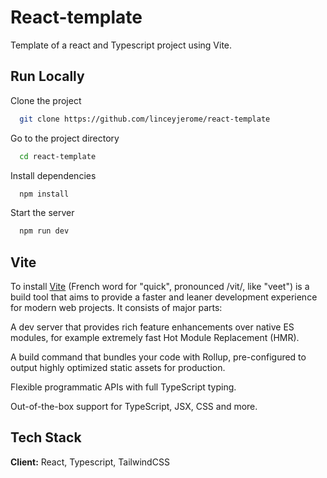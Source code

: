 
# React-template

Template of a react and Typescript project using Vite.


## Run Locally

Clone the project

```bash
  git clone https://github.com/linceyjerome/react-template
```

Go to the project directory

```bash
  cd react-template
```

Install dependencies

```bash
  npm install
```

Start the server

```bash
  npm run dev
```




## Vite

To install [Vite](https://vitejs.dev/) (French word for "quick", pronounced /vit/, like "veet") is a build tool that aims to provide a faster and leaner development experience for modern web projects. It consists of major parts:

A dev server that provides rich feature enhancements over native ES modules, for example extremely fast Hot Module Replacement (HMR).

A build command that bundles your code with Rollup, pre-configured to output highly optimized static assets for production.

Flexible programmatic APIs with full TypeScript typing.

Out-of-the-box support for TypeScript, JSX, CSS and more.





## Tech Stack

**Client:** React, Typescript, TailwindCSS 


